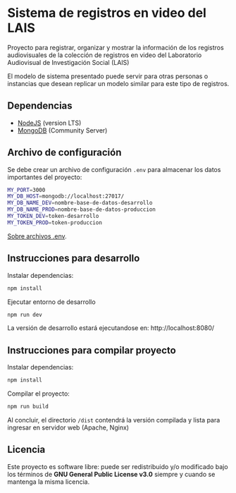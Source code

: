 # Sistema de registros en video del LAIS

Proyecto para registrar, organizar y mostrar la información de los registros audiovisuales de la colección de registros en video del Laboratorio Audiovisual de Investigación Social (LAIS)

El modelo de sistema presentado puede servir para otras personas o instancias que desean replicar un modelo similar para este tipo de registros.

## Dependencias

- [NodeJS](https://nodejs.org) (version LTS)
- [MongoDB](https://www.mongodb.org/) (Community Server)

## Archivo de configuración

Se debe crear un archivo de configuración `.env` para almacenar los datos importantes del proyecto:

```sh
MY_PORT=3000
MY_DB_HOST=mongodb://localhost:27017/
MY_DB_NAME_DEV=nombre-base-de-datos-desarrollo
MY_DB_NAME_PROD=nombre-base-de-datos-produccion
MY_TOKEN_DEV=token-desarrollo
MY_TOKEN_PROD=token-produccion
```
[Sobre archivos .env](https://www.npmjs.com/package/dotenv).

## Instrucciones para desarrollo

Instalar dependencias:

```sh
npm install
```

Ejecutar entorno de desarrollo

```sh
npm run dev
```

La versión de desarrollo estará ejecutandose en: http://localhost:8080/

## Instrucciones para compilar proyecto

Instalar dependencias:

```sh
npm install
```

Compilar el proyecto:

```sh
npm run build
```

Al concluir, el directorio `/dist` contendrá la versión compilada y lista para ingresar en servidor web (Apache, Nginx)

## Licencia

Este proyecto es software libre: puede ser redistribuido y/o modificado bajo los términos de **GNU General Public License v3.0** siempre y cuando se mantenga la misma licencia.
